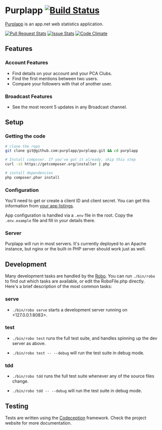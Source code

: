 Purplapp [![Build Status](https://travis-ci.org/purplapp/purplapp.svg?branch=master)](https://travis-ci.org/purplapp/purplapp)
========

[Purplapp](http://app.net/purplapp) is an app.net web statistics application.

[![Pull Request Stats][pr img]][pr link] [![Issue Stats][is img]][is link] [![Code Climate][cc img]][cc link]

[pr img]: https://codeclimate.com/github/purplapp/purplapp/badges/gpa.svg
[is img]: http://issuestats.com/github/purplapp/purplapp/badge/issue
[cc img]: http://issuestats.com/github/purplapp/purplapp/badge/pr

[pr link]: http://issuestats.com/github/purplapp/purplapp
[is link]: http://issuestats.com/github/purplapp/purplapp
[cc link]: https://codeclimate.com/github/purplapp/purplapp

## Features

### Account Features

- Find details on your account and your PCA Clubs.
- Find the first mentions between two users.
- Compare your followers with that of another user.

### Broadcast Features

- See the most recent 5 updates in any Broadcast channel.

## Setup

### Getting the code

```bash
# clone the repo
git clone git@github.com:purplapp/purplapp.git && cd purplapp

# Install composer. If you've got it already, skip this step
curl -sS https://getcomposer.org/installer | php

# install dependencies
php composer.phar install
```

### Configuration

You'll need to get or create a client ID and client secret. You can get this
information from [your app listings](https://account.app.net/developer/apps/).

App configuration is handled via a `.env` file in the root. Copy the
`.env.example` file and fill in your details there.


### Server

Purplapp will run in most servers. It's currently deployed to an Apache
instance, but nginx or the built-in PHP server should work just as well.

## Development

Many development tasks are handled by the [Robo][robo]. You can run `./bin/robo`
to find out which tasks are available, or edit the RoboFile.php directly. Here's
a brief description of the most common tasks:

### serve

- `./bin/robo serve` starts a development server running on <127.0.0.1:8083>.

### test

- `./bin/robo test` runs the full test suite, and handles spinning up the dev
  server as above.

- `./bin/robo test -- --debug` will run the test suite in debug mode.

### tdd

- `./bin/robo tdd` runs the full test suite whenever any of the source files
  change.

- `./bin/robo tdd -- --debug` will run the test suite in debug mode.


## Testing

Tests are written using the [Codeception][codecept] framework. Check the project
website for more documentation.

[codecept]: http://codeception.com/
[robo]: http://robo.li/

